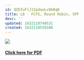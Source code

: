 ```yaml
---
id: QZbTuFlJ1IpdowLvQbBqN
title: L8 - FCFS, Round Robin, SPF
desc: ''
updated: 1632110740531
created: 1632110558108
---
```

![](/assets/images/L8image.png)
#### [Click here for PDF](/assets/L8_OS.pdf)
